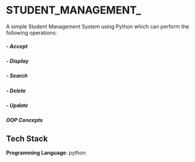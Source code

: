 
# STUDENT_MANAGEMENT_

A simple Student Management System using Python which can perform the following operations:
#####    - Accept
#####    - Display
#####    - Search
#####    - Delete
#####    - Update
##### OOP Concepts

## Tech Stack

**Programming Language**: python
